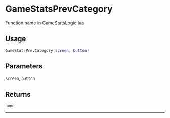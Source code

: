 # GameStatsPrevCategory
Function name in GameStatsLogic.lua
## Usage
```lua
GameStatsPrevCategory(screen, button)
```
## Parameters
`screen`, `button`
## Returns
`none`

---